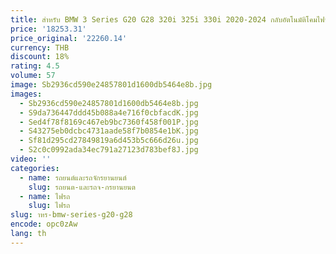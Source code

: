 ```yaml
---
title: สําหรับ BMW 3 Series G20 G28 320i 325i 330i 2020-2024 กลับอัตโนมัติโคมไฟชุดอัพเกรด CSL LED แบบไดนามิกกระพริบไฟท้าย Accessorie
price: '18253.31'
price_original: '22260.14'
currency: THB
discount: 18%
rating: 4.5
volume: 57
image: Sb2936cd590e24857801d1600db5464e8b.jpg
images:
  - Sb2936cd590e24857801d1600db5464e8b.jpg
  - S9da736447ddd45b088a4e716f0cbfacdK.jpg
  - Sed4f78f8169c467eb9bc7360f458f001P.jpg
  - S43275eb0dcbc4731aade58f7b0854e1bK.jpg
  - Sf81d295cd27849819a6d453b5c666d26u.jpg
  - S2c0c0992ada34ec791a27123d783bef8J.jpg
video: ''
categories:
  - name: รถยนต์และรถจักรยานยนต์
    slug: รถยนต-และรถจ-กรยานยนต
  - name: ไฟรถ
    slug: ไฟรถ
slug: าหร-bmw-series-g20-g28
encode: opc0zAw
lang: th
---
```

  